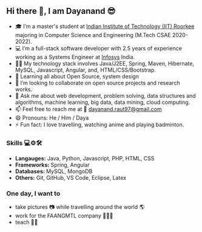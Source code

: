 ## Hi there 👋, I am Dayanand 😎

- 🎓 I’m a master's student at [Indian Institute of Technology (IIT) Roorkee](https://www.iitr.ac.in/) majoring in Computer Science and Engineering (M.Tech CSAE 2020-2022).
- 💻 I’m a full-stack software developer with 2.5 years of experience working as a Systems Engineer at [Infosys](https://www.infosys.com/) India. 
- 👨‍💻 My technology stack involves Java/J2EE, Spring, Maven, Hibernate, MySQL, Javascript, Angular, and, HTML/CSS/Bootstrap.
- 🌱 Learning all about Open Source, system design
- 👯 I’m looking to collaborate on open source projects and research works. 
- 💬 Ask me about web development, problem solving, data structures and algorithms, machine learning, big data, data mining, cloud computing.
- 📫 Feel free to reach me at 📧 [dayanand.raut97@gmail.com](mailto:dayanand.raut97@gmail.com)  
- 😄 Pronouns: He / Him / Daya
- ⚡ Fun fact: I love travelling, watching anime and playing badminton.

### Skills 💻⚙🛠
- **Langauges:**  Java, Python, Javascript, PHP, HTML, CSS
- **Frameworks:** Spring, Angular
- **Databases:**  MySQL, MongoDB
- **Others:**     Git, GitHub, VS Code, Eclipse, Latex  

### One day, I want to
- take pictures 📷 while travelling around the world 🌎
- work for the FAANGMTL company 👩‍💻🏢
- teach 👨‍🏫

